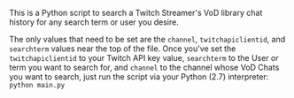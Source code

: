 This is a Python script to search a Twitch Streamer's VoD library chat history for any search term or user you desire.

The only values that need to be set are the `channel`, `twitchapiclientid`, and `searchterm` values near the top of the file.
Once you've set the `twitchapiclientid` to your Twitch API key value, `searchterm` to the User or term you want to search for, and `channel` to the channel whose VoD Chats you want to search, just run the script via your Python (2.7) interpreter: `python main.py`
